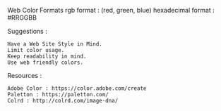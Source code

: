 Web Color Formats
        rgb format : (red, green, blue)
        hexadecimal format : #RRGGBB

Suggestions :

    Have a Web Site Style in Mind.
    Limit color usage.
    Keep readability in mind.
    Use web friendly colors.

Resources :

    Adobe Color : https://color.adobe.com/create
    Paletton : https://paletton.com/
    Colrd : http://colrd.com/image-dna/
    
